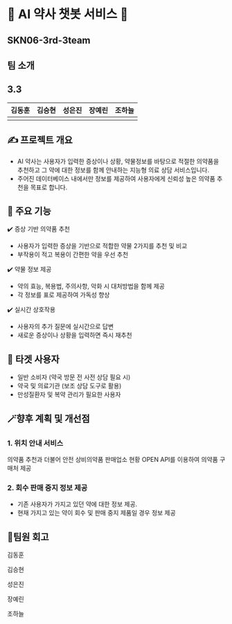 # :pill: AI 약사 챗봇 서비스 :pill:
## SKN06-3rd-3team

## 팀 소개
## 3.3

| 김동훈 | 김승현 | 성은진 | 장예린 | 조하늘 |
|:--------------------:|:--------------------:|:--------------------:|:--------------------:|:--------------------:|
| | | | | |

## ✍️ 프로젝트 개요 
- AI 약사는 사용자가 입력한 증상이나 상황, 약물정보를 바탕으로 적절한 의약품을 추천하고 그 약에 대한 정보를 함께 안내하는 지능형 의료 상담 서비스입니다.
- 주어진 데이터베이스 내에서만 정보를 제공하여 사용자에게 신뢰성 높은 의약품 추천을 목표로 합니다.


## 📝 주요 기능
✔️ 증상 기반 의약품 추천
- 사용자가 입력한 증상을 기반으로 적합한 약물 2가지를 추천 및 비교
- 부작용이 적고 복용이 간편한 약을 우선 추천

✔️ 약물 정보 제공
- 약의 효능, 복용법, 주의사항, 악화 시 대처방법을 함께 제공
- 각 정보를 표로 제공하여 가독성 향상

✔️ 실시간 상호작용
- 사용자의 추가 질문에 실시간으로 답변
- 새로운 증상이나 상황을 입력하면 즉시 재추천 

## 🎯 **타겟 사용자**
- 일반 소비자 (약국 방문 전 사전 상담 필요 시)
- 약국 및 의료기관 (보조 상담 도구로 활용)
- 만성질환자 및 복약 관리가 필요한 사용자


## 🪄향후 계획 및 개선점
### 1. 위치 안내 서비스
의약품 추천과 더불어 안전 상비의약품 판매업소 현황 OPEN API를 이용하여 의약품 구매처 제공

### 2. 회수 판매 중지 정보 제공
- 기존 사용자가 가지고 있던 약에 대한 정보 제공.
- 현재 가지고 있는 약이 회수 및 판매 중지 제품일 경우 정보 제공


## 💭팀원 회고
김동훈
>
김승현
>
성은진
>
장예린
>
조하늘
>

